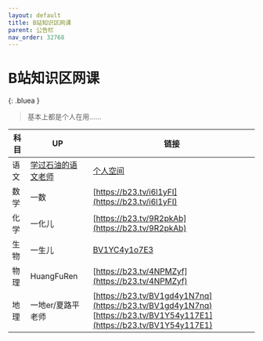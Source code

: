 ```yaml
---
layout: default
title: B站知识区网课
parent: 公告栏
nav_order: 32768
---
```


# B站知识区网课

{: .bluea }
> 基本上都是个人在用……

|科目|UP|链接|
|-|-|-|
|语文|[学过石油的语文老师](https://space.bilibili.com/39737405?spm_id_from=333.337.0.0)|[个人空间](https://space.bilibili.com/39737405?spm_id_from=333.337.0.0)
|数学|一数|[https://b23.tv/i6l1yFI](https://b23.tv/i6l1yFI)|
|化学|一化儿|[https://b23.tv/9R2pkAb](https://b23.tv/9R2pkAb)|
|生物|一生儿|[BV1YC4y1o7E3](https://www.bilibili.com/video/BV1YC4y1o7E3)|
|物理|HuangFuRen|[https://b23.tv/4NPMZyf](https://b23.tv/4NPMZyf)|
|地理|一地er/夏路平老师|[https://b23.tv/BV1gd4y1N7nq](https://b23.tv/BV1gd4y1N7nq) <br> [https://b23.tv/BV1Y54y117E1](https://b23.tv/BV1Y54y117E1)|
